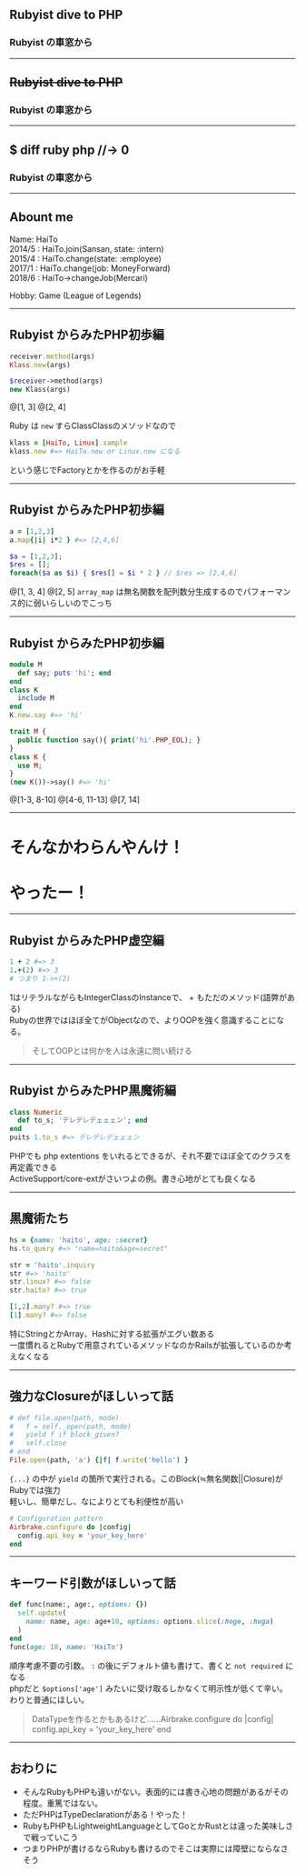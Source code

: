 ## Rubyist dive to PHP
### Rubyist の車窓から

---
## ~~Rubyist dive to PHP~~
### Rubyist の車窓から

---

## $ diff ruby php //-> 0
### Rubyist の車窓から

---

## Abount me

Name: HaiTo  
2014/5 : HaiTo.join(Sansan, state: :intern)  
2015/4 : HaiTo.change(state: :employee)  
2017/1 : HaiTo.change(job: MoneyForward)  
2018/6 : HaiTo->changeJob(Mercari)  
  
Hobby: Game (League of Legends)  
  
---

## Rubyist からみたPHP初歩編
```ruby
receiver.method(args)
Klass.new(args)
```

```php
$receiver->method(args)
new Klass(args)
```
@[1, 3]
@[2, 4]

Ruby は `new` すらClassClassのメソッドなので  
```ruby
klass = [HaiTo, Linux].sample
klass.new #=> HaiTo.new or Linux.new になる
```
という感じでFactoryとかを作るのがお手軽  

---

## Rubyist からみたPHP初歩編
```ruby
a = [1,2,3]
a.map{|i| i*2 } #=> [2,4,6]
```

```php
$a = [1,2,3];
$res = [];
foreach($a as $i) { $res[] = $i * 2 } // $res => [2,4,6]
```
@[1, 3, 4]
@[2, 5]
`array_map` は無名関数を配列数分生成するのでパフォーマンス的に弱いらしいのでこっち  

---

## Rubyist からみたPHP初歩編
```ruby
module M
  def say; puts 'hi'; end
end
class K
  include M
end
K.new.say #=> 'hi'
```

```php
trait M {
  public function say(){ print('hi'.PHP_EOL); }
}
class K {
  use M;
}
(new K())->say() #=> 'hi'
```
@[1-3, 8-10]
@[4-6, 11-13]
@[7, 14]

---

# そんなかわらんやんけ！
# やったー！

---
## Rubyist からみたPHP虚空編
```ruby
1 + 2 #=> 3
1.+(2) #=> 3 
# つまり 1->+(2)
```
1はリテラルながらもIntegerClassのInstanceで、 + もただのメソッド(語弊がある)  
Rubyの世界ではほぼ全てがObjectなので、よりOOPを強く意識することになる。  
> そしてOOPとは何かを人は永遠に問い続ける  

---
## Rubyist からみたPHP黒魔術編
```ruby
class Numeric
  def to_s; 'デレデレデェェェン'; end
end
puits 1.to_s #=> デレデレデェェェン
```
PHPでも php extentions をいれるとできるが、それ不要でほぼ全てのクラスを再定義できる  
ActiveSupport/core-extがさいつよの例。書き心地がとても良くなる  

---

## 黒魔術たち

```ruby
hs = {name: 'haito', age: :secret}
hs.to_query #=> "name=haito&age=secret"

str = 'haito'.inquiry
str #=> 'haito'
str.linux? #=> false
str.haito? #=> true

[1,2].many? #=> true
[1].many? #=> false
```

特にStringとかArray、Hashに対する拡張がエグい数ある  
一度慣れるとRubyで用意されているメソッドなのかRailsが拡張しているのか考えなくなる  

---

## 強力なClosureがほしいって話
```ruby
# def file.open(path, mode)
#   f = self._open(path, mode)
#   yield f if block_given?
#   self.close
# end
File.open(path, 'a') {|f| f.write('hello') }
```

`{...}` の中が `yield` の箇所で実行される。このBlock(≒無名関数||Closure)がRubyでは強力  
軽いし、簡単だし、なによりとても利便性が高い
```ruby
# Configuration pattern 
Airbrake.configure do |config|
  config.api_key = 'your_key_here'
end
```

---

## キーワード引数がほしいって話
```ruby
def func(name:, age:, options: {})
  self.update(
    name: name, age: age+10, options: options.slice(:hoge, :huga)
  )
end
func(age: 10, name: 'HaiTo')
```
順序考慮不要の引数。 `:` の後にデフォルト値も書けて、書くと `not required` になる  
phpだと `$options['age']` みたいに受け取るしかなくて明示性が低くて辛い。  
わりと普通にほしい。  
> DataTypeを作るとかもあるけど……Airbrake.configure do |config|
  config.api_key = 'your_key_here'
end

---

## おわりに
- そんなRubyもPHPも違いがない。表面的には書き心地の問題があるがその程度。重篤ではない。
- ただPHPはTypeDeclarationがある！やった！
- RubyもPHPもLightweightLanguageとしてGoとかRustとは違った美味しさで戦っていこう
- つまりPHPが書けるならRubyも書けるのでそこは実際には障壁にならなさそう




